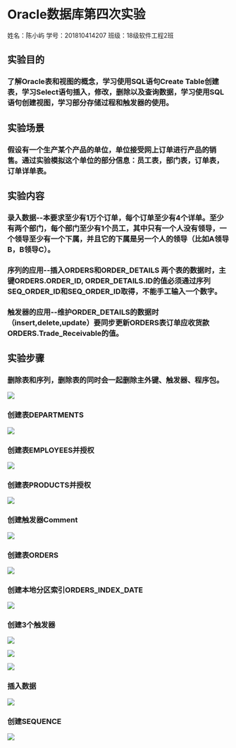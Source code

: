 # Oracle数据库第四次实验

姓名：陈小屿 学号：201810414207 班级：18级软件工程2班

## 实验目的

### 了解Oracle表和视图的概念，学习使用SQL语句Create Table创建表，学习Select语句插入，修改，删除以及查询数据，学习使用SQL语句创建视图，学习部分存储过程和触发器的使用。

## 实验场景

### 假设有一个生产某个产品的单位，单位接受网上订单进行产品的销售。通过实验模拟这个单位的部分信息：员工表，部门表，订单表，订单详单表。

## 实验内容

### 录入数据--本要求至少有1万个订单，每个订单至少有4个详单。至少有两个部门，每个部门至少有1个员工，其中只有一个人没有领导，一个领导至少有一个下属，并且它的下属是另一个人的领导（比如A领导B，B领导C）。

### 序列的应用--插入ORDERS和ORDER_DETAILS 两个表的数据时，主键ORDERS.ORDER_ID, ORDER_DETAILS.ID的值必须通过序列SEQ_ORDER_ID和SEQ_ORDER_ID取得，不能手工输入一个数字。

### 触发器的应用--维护ORDER_DETAILS的数据时（insert,delete,update）要同步更新ORDERS表订单应收货款ORDERS.Trade_Receivable的值。


## 实验步骤

### 删除表和序列，删除表的同时会一起删除主外键、触发器、程序包。

![](1.png)

### 创建表DEPARTMENTS

![](2.png)

### 创建表EMPLOYEES并授权

![](3.png)

### 创建表PRODUCTS并授权

![](4.png)

### 创建触发器Comment

![](5.png)

### 创建表ORDERS

![](6.png)

### 创建本地分区索引ORDERS_INDEX_DATE

![](7.png)

### 创建3个触发器

![](8.png)

![](9.png)

![](10.png)

### 插入数据

![](11.png)

### 创建SEQUENCE

![](12.png)

